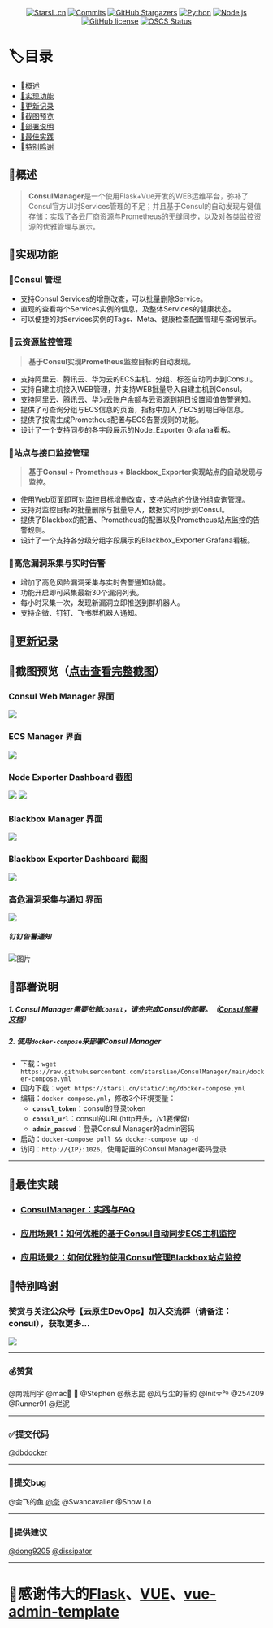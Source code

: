 <div align="center">

[![StarsL.cn](https://img.shields.io/badge/website-StarsL.cn-orange)](https://starsl.cn)
[![Commits](https://img.shields.io/github/commit-activity/m/starsliao/ConsulManager?color=ffff00)](https://github.com/starsliao/ConsulManager/commits/main)
[![GitHub Stargazers](https://img.shields.io/github/stars/starsliao/ConsulManager?color=ff69b4)](https://github.com/starsliao/ConsulManager/stargazers)
[![Python](https://img.shields.io/badge/python-%3E=v3.6.8-3776ab)](https://nodejs.org)
[![Node.js](https://img.shields.io/badge/node.js-%3E=v14.19-229954)](https://nodejs.org)
[![GitHub license](https://img.shields.io/badge/license-MIT-blueviolet)](https://github.com/starsliao/ConsulManager/blob/main/LICENSE)
[![OSCS Status](https://www.oscs1024.com/platform/badge/starsliao/ConsulManager.svg?size=small)](https://www.murphysec.com/dr/Zoyt5g0huRavAtItj2)
</div>

# 🏷目录
* [🚀概述](#概述)
* [🌈实现功能](#实现功能)
* [📌更新记录](#更新记录)
* [🎨截图预览](#截图预览点击查看完整截图)
* [💾部署说明](#部署说明)
* [🥇最佳实践](#最佳实践)
* [💖特别鸣谢](#特别鸣谢)

## 🦄概述
>**ConsulManager**是一个使用Flask+Vue开发的WEB运维平台，弥补了Consul官方UI对Services管理的不足；并且基于Consul的自动发现与键值存储：实现了各云厂商资源与Prometheus的无缝同步，以及对各类监控资源的优雅管理与展示。

## 🌈实现功能
### 🎡Consul 管理
- 支持Consul Services的增删改查，可以批量删除Service。
- 直观的查看每个Services实例的信息，及整体Services的健康状态。
- 可以便捷的对Services实例的Tags、Meta、健康检查配置管理与查询展示。

### 💎云资源监控管理
>**基于Consul实现Prometheus监控目标的自动发现。**

- 支持阿里云、腾讯云、华为云的ECS主机、分组、标签自动同步到Consul。
- 支持自建主机接入WEB管理，并支持WEB批量导入自建主机到Consul。
- 支持阿里云、腾讯云、华为云账户余额与云资源到期日设置阈值告警通知。
- 提供了可查询分组与ECS信息的页面，指标中加入了ECS到期日等信息。
- 提供了按需生成Prometheus配置与ECS告警规则的功能。
- 设计了一个支持同步的各字段展示的Node_Exporter Grafana看板。

### 🚀站点与接口监控管理
>**基于Consul + Prometheus + Blackbox_Exporter实现站点的自动发现与监控。**

- 使用Web页面即可对监控目标增删改查，支持站点的分级分组查询管理。
- 支持对监控目标的批量删除与批量导入，数据实时同步到Consul。
- 提供了Blackbox的配置、Prometheus的配置以及Prometheus站点监控的告警规则。
- 设计了一个支持各分级分组字段展示的Blackbox_Exporter Grafana看板。

### 💫高危漏洞采集与实时告警
- 增加了高危风险漏洞采集与实时告警通知功能。
- 功能开启即可采集最新30个漏洞列表。
- 每小时采集一次，发现新漏洞立即推送到群机器人。
- 支持企微、钉钉、飞书群机器人通知。

## 📌[更新记录](https://github.com/starsliao/ConsulManager/releases)

## 🎨截图预览（[点击查看完整截图](https://github.com/starsliao/ConsulManager/tree/main/screenshot#%E6%88%AA%E5%9B%BE)）
### Consul Web Manager 界面
![](https://raw.githubusercontent.com/starsliao/ConsulManager/main/screenshot/consul3.PNG)
### ECS Manager 界面
![](https://raw.githubusercontent.com/starsliao/ConsulManager/main/screenshot/ecs1.PNG)
### Node Exporter Dashboard 截图
![](https://raw.githubusercontent.com/starsliao/ConsulManager/main/vue-consul/public/node1.png)
![](https://raw.githubusercontent.com/starsliao/ConsulManager/main/vue-consul/public/node2.png)
### Blackbox Manager 界面
![](https://raw.githubusercontent.com/starsliao/ConsulManager/main/screenshot/blackbox1.PNG)
### Blackbox Exporter Dashboard 截图
![](https://raw.githubusercontent.com/starsliao/ConsulManager/main/vue-consul/public/blackbox.png)
### 高危漏洞采集与通知 界面
![](https://raw.githubusercontent.com/starsliao/ConsulManager/main/screenshot/bug.png)
##### 钉钉告警通知
![图片](https://user-images.githubusercontent.com/3349611/173263960-4d69fff9-82fe-42a1-ba18-4c78775cf35e.png)

## 💾部署说明
##### 1. Consul Manager需要依赖`Consul`，请先完成Consul的部署。（[Consul部署文档](docs/Consul部署说明.md)）
##### 2. 使用`docker-compose`来部署Consul Manager
- 下载：`wget https://raw.githubusercontent.com/starsliao/ConsulManager/main/docker-compose.yml`
- 国内下载：`wget https://starsl.cn/static/img/docker-compose.yml`
- 编辑：`docker-compose.yml`，修改3个环境变量：
  - **`consul_token`**：consul的登录token
  - **`consul_url`**：consul的URL(http开头，/v1要保留)
  - **`admin_passwd`**：登录Consul Manager的admin密码
- 启动：`docker-compose pull && docker-compose up -d`
- 访问：`http://{IP}:1026`，使用配置的Consul Manager密码登录
---
## 🥇最佳实践
- ### [ConsulManager：实践与FAQ](https://github.com/starsliao/ConsulManager/tree/main/docs)
- ### [应用场景1：如何优雅的基于Consul自动同步ECS主机监控](https://github.com/starsliao/ConsulManager/blob/main/docs/ECS%E4%B8%BB%E6%9C%BA%E7%9B%91%E6%8E%A7.md)
- ### [应用场景2：如何优雅的使用Consul管理Blackbox站点监控](https://github.com/starsliao/ConsulManager/blob/main/docs/blackbox%E7%AB%99%E7%82%B9%E7%9B%91%E6%8E%A7.md)


## 💖特别鸣谢
### 赞赏与关注公众号【**云原生DevOps**】加入交流群（请备注：consul），获取更多...
![](https://starsl.cn/static/img/thanks.png)

---

### 💰赞赏
@南城阿宇  @mac🐬 🌈  @Stephen  @蔡志昆  @风与尘的誓约  @Initᯤ⁶ᴳ  @254209  @Runner91  @烂泥

---

### ✅提交代码
[@dbdocker](https://github.com/dbdocker)

---

### 🎃提交bug
@会飞的鱼  [@奈](https://github.com/Wp516781950)  @Swancavalier  @Show Lo

---

### 📢提供建议
[@dong9205](https://github.com/dong9205)  [@dissipator](https://github.com/dissipator)

---
# 💖感谢伟大的[Flask](https://github.com/pallets/flask)、[VUE](https://github.com/vuejs/vue)、[vue-admin-template](https://github.com/PanJiaChen/vue-admin-template)
